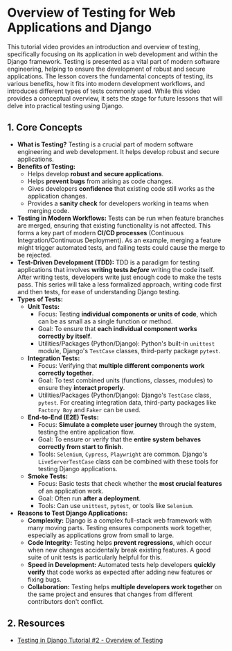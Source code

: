 # Overview of Testing for Web Applications and Django

This tutorial video provides an introduction and overview of testing, specifically focusing on its application in web development and within the Django framework. Testing is presented as a vital part of modern software engineering, helping to ensure the development of robust and secure applications. The lesson covers the fundamental concepts of testing, its various benefits, how it fits into modern development workflows, and introduces different types of tests commonly used. While this video provides a conceptual overview, it sets the stage for future lessons that will delve into practical testing using Django.

## 1. Core Concepts

- **What is Testing?**
  Testing is a crucial part of modern software engineering and web development. It helps develop robust and secure applications.
- **Benefits of Testing:**
  - Helps develop **robust and secure applications**.
  - Helps **prevent bugs** from arising as code changes.
  - Gives developers **confidence** that existing code still works as the application changes.
  - Provides a **sanity check** for developers working in teams when merging code.
- **Testing in Modern Workflows:**
  Tests can be run when feature branches are merged, ensuring that existing functionality is not affected. This forms a key part of modern **CI/CD processes** (Continuous Integration/Continuous Deployment). As an example, merging a feature might trigger automated tests, and failing tests could cause the merge to be rejected.
- **Test-Driven Development (TDD):**
  TDD is a paradigm for testing applications that involves **writing tests _before_** writing the code itself. After writing tests, developers write just enough code to make the tests pass. This series will take a less formalized approach, writing code first and then tests, for ease of understanding Django testing.
- **Types of Tests:**
  - **Unit Tests:**
    - Focus: Testing **individual components or units of code**, which can be as small as a single function or method.
    - Goal: To ensure that **each individual component works correctly by itself**.
    - Utilities/Packages (Python/Django): Python's built-in `unittest` module, Django's `TestCase` classes, third-party package `pytest`.
  - **Integration Tests:**
    - Focus: Verifying that **multiple different components work correctly together**.
    - Goal: To test combined units (functions, classes, modules) to ensure they **interact properly**.
    - Utilities/Packages (Python/Django): Django's `TestCase` class, `pytest`. For creating integration data, third-party packages like `Factory Boy` and `Faker` can be used.
  - **End-to-End (E2E) Tests:**
    - Focus: **Simulate a complete user journey** through the system, testing the entire application flow.
    - Goal: To ensure or verify that the **entire system behaves correctly from start to finish**.
    - Tools: `Selenium`, `Cypress`, `Playwright` are common. Django's `LiveServerTestCase` class can be combined with these tools for testing Django applications.
  - **Smoke Tests:**
    - Focus: Basic tests that check whether the **most crucial features** of an application work.
    - Goal: Often run **after a deployment**.
    - Tools: Can use `unittest`, `pytest`, or tools like `Selenium`.
- **Reasons to Test Django Applications:**
  - **Complexity:** Django is a complex full-stack web framework with many moving parts. Testing ensures components work together, especially as applications grow from small to large.
  - **Code Integrity:** Testing helps **prevent regressions**, which occur when new changes accidentally break existing features. A good suite of unit tests is particularly helpful for this.
  - **Speed in Development:** Automated tests help developers **quickly verify** that code works as expected after adding new features or fixing bugs.
  - **Collaboration:** Testing helps **multiple developers work together** on the same project and ensures that changes from different contributors don't conflict.

## 2. Resources

- [Testing in Django Tutorial #2 - Overview of Testing](https://youtu.be/7_x0wAli2aM?si=aVm5KbKTHm4Oc1Il)
